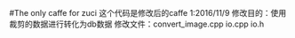 #The only caffe for zuci
这个代码是修改后的caffe
1:2016/11/9 修改目的：使用裁剪的数据进行转化为db数据
            修改文件：convert_image.cpp io.cpp io.h
